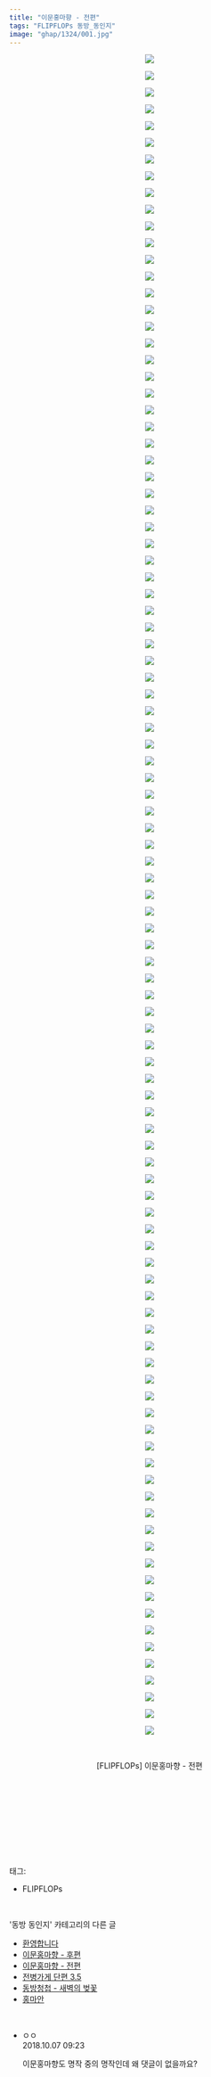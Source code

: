```yaml
---
title: "이문홍마향 - 전편"
tags: "FLIPFLOPs 동방_동인지"
image: "ghap/1324/001.jpg"
---
```

<div class="article">
<p style="text-align: center; clear: none; float: none;"><img src="{{ site.nasurl }}/ghap/1324/001.jpg"/></p>
<p style="text-align: center; clear: none; float: none;"><img src="{{ site.nasurl }}/ghap/1324/002.jpg"/></p>
<p style="text-align: center; clear: none; float: none;"><img src="{{ site.nasurl }}/ghap/1324/003.jpg"/></p>
<p style="text-align: center; clear: none; float: none;"><img src="{{ site.nasurl }}/ghap/1324/004.jpg"/></p>
<p style="text-align: center; clear: none; float: none;"><img src="{{ site.nasurl }}/ghap/1324/005.jpg"/></p>
<p style="text-align: center; clear: none; float: none;"><img src="{{ site.nasurl }}/ghap/1324/006.jpg"/></p>
<p style="text-align: center; clear: none; float: none;"><img src="{{ site.nasurl }}/ghap/1324/007.jpg"/></p>
<p style="text-align: center; clear: none; float: none;"><img src="{{ site.nasurl }}/ghap/1324/008.jpg"/></p>
<p style="text-align: center; clear: none; float: none;"><img src="{{ site.nasurl }}/ghap/1324/009.jpg"/></p>
<p style="text-align: center; clear: none; float: none;"><img src="{{ site.nasurl }}/ghap/1324/010.jpg"/></p>
<p style="text-align: center; clear: none; float: none;"><img src="{{ site.nasurl }}/ghap/1324/011.jpg"/></p>
<p style="text-align: center; clear: none; float: none;"><img src="{{ site.nasurl }}/ghap/1324/012.jpg"/></p>
<p style="text-align: center; clear: none; float: none;"><img src="{{ site.nasurl }}/ghap/1324/013.jpg"/></p>
<p style="text-align: center; clear: none; float: none;"><img src="{{ site.nasurl }}/ghap/1324/014.jpg"/></p>
<p style="text-align: center; clear: none; float: none;"><img src="{{ site.nasurl }}/ghap/1324/015.jpg"/></p>
<p style="text-align: center; clear: none; float: none;"><img src="{{ site.nasurl }}/ghap/1324/016.jpg"/></p>
<p style="text-align: center; clear: none; float: none;"><img src="{{ site.nasurl }}/ghap/1324/017.jpg"/></p>
<p style="text-align: center; clear: none; float: none;"><img src="{{ site.nasurl }}/ghap/1324/018.jpg"/></p>
<p style="text-align: center; clear: none; float: none;"><img src="{{ site.nasurl }}/ghap/1324/019.jpg"/></p>
<p style="text-align: center; clear: none; float: none;"><img src="{{ site.nasurl }}/ghap/1324/020.jpg"/></p>
<p style="text-align: center; clear: none; float: none;"><img src="{{ site.nasurl }}/ghap/1324/021.jpg"/></p>
<p style="text-align: center; clear: none; float: none;"><img src="{{ site.nasurl }}/ghap/1324/022.jpg"/></p>
<p style="text-align: center; clear: none; float: none;"><img src="{{ site.nasurl }}/ghap/1324/023.jpg"/></p>
<p style="text-align: center; clear: none; float: none;"><img src="{{ site.nasurl }}/ghap/1324/024.jpg"/></p>
<p style="text-align: center; clear: none; float: none;"><img src="{{ site.nasurl }}/ghap/1324/025.jpg"/></p>
<p style="text-align: center; clear: none; float: none;"><img src="{{ site.nasurl }}/ghap/1324/026.jpg"/></p>
<p style="text-align: center; clear: none; float: none;"><img src="{{ site.nasurl }}/ghap/1324/027.jpg"/></p>
<p style="text-align: center; clear: none; float: none;"><img src="{{ site.nasurl }}/ghap/1324/028.jpg"/></p>
<p style="text-align: center; clear: none; float: none;"><img src="{{ site.nasurl }}/ghap/1324/029.jpg"/></p>
<p style="text-align: center; clear: none; float: none;"><img src="{{ site.nasurl }}/ghap/1324/030.jpg"/></p>
<p style="text-align: center; clear: none; float: none;"><img src="{{ site.nasurl }}/ghap/1324/031.jpg"/></p>
<p style="text-align: center; clear: none; float: none;"><img src="{{ site.nasurl }}/ghap/1324/032.jpg"/></p>
<p style="text-align: center; clear: none; float: none;"><img src="{{ site.nasurl }}/ghap/1324/033.jpg"/></p>
<p style="text-align: center; clear: none; float: none;"><img src="{{ site.nasurl }}/ghap/1324/034.jpg"/></p>
<p style="text-align: center; clear: none; float: none;"><img src="{{ site.nasurl }}/ghap/1324/035.jpg"/></p>
<p style="text-align: center; clear: none; float: none;"><img src="{{ site.nasurl }}/ghap/1324/036.jpg"/></p>
<p style="text-align: center; clear: none; float: none;"><img src="{{ site.nasurl }}/ghap/1324/037.jpg"/></p>
<p style="text-align: center; clear: none; float: none;"><img src="{{ site.nasurl }}/ghap/1324/038.jpg"/></p>
<p style="text-align: center; clear: none; float: none;"><img src="{{ site.nasurl }}/ghap/1324/039.jpg"/></p>
<p style="text-align: center; clear: none; float: none;"><img src="{{ site.nasurl }}/ghap/1324/040.jpg"/></p>
<p style="text-align: center; clear: none; float: none;"><img src="{{ site.nasurl }}/ghap/1324/041.jpg"/></p>
<p style="text-align: center; clear: none; float: none;"><img src="{{ site.nasurl }}/ghap/1324/042.jpg"/></p>
<p style="text-align: center; clear: none; float: none;"><img src="{{ site.nasurl }}/ghap/1324/043.jpg"/></p>
<p style="text-align: center; clear: none; float: none;"><img src="{{ site.nasurl }}/ghap/1324/044.jpg"/></p>
<p style="text-align: center; clear: none; float: none;"><img src="{{ site.nasurl }}/ghap/1324/045.jpg"/></p>
<p style="text-align: center; clear: none; float: none;"><img src="{{ site.nasurl }}/ghap/1324/046.jpg"/></p>
<p style="text-align: center; clear: none; float: none;"><img src="{{ site.nasurl }}/ghap/1324/047.jpg"/></p>
<p style="text-align: center; clear: none; float: none;"><img src="{{ site.nasurl }}/ghap/1324/048.jpg"/></p>
<p style="text-align: center; clear: none; float: none;"><img src="{{ site.nasurl }}/ghap/1324/049.jpg"/></p>
<p style="text-align: center; clear: none; float: none;"><img src="{{ site.nasurl }}/ghap/1324/050.jpg"/></p>
<p style="text-align: center; clear: none; float: none;"><img src="{{ site.nasurl }}/ghap/1324/051.jpg"/></p>
<p style="text-align: center; clear: none; float: none;"><img src="{{ site.nasurl }}/ghap/1324/052.jpg"/></p>
<p style="text-align: center; clear: none; float: none;"><img src="{{ site.nasurl }}/ghap/1324/053.jpg"/></p>
<p style="text-align: center; clear: none; float: none;"><img src="{{ site.nasurl }}/ghap/1324/054.jpg"/></p>
<p style="text-align: center; clear: none; float: none;"><img src="{{ site.nasurl }}/ghap/1324/055.jpg"/></p>
<p style="text-align: center; clear: none; float: none;"><img src="{{ site.nasurl }}/ghap/1324/056.jpg"/></p>
<p style="text-align: center; clear: none; float: none;"><img src="{{ site.nasurl }}/ghap/1324/057.jpg"/></p>
<p style="text-align: center; clear: none; float: none;"><img src="{{ site.nasurl }}/ghap/1324/058.jpg"/></p>
<p style="text-align: center; clear: none; float: none;"><img src="{{ site.nasurl }}/ghap/1324/059.jpg"/></p>
<p style="text-align: center; clear: none; float: none;"><img src="{{ site.nasurl }}/ghap/1324/060.jpg"/></p>
<p style="text-align: center; clear: none; float: none;"><img src="{{ site.nasurl }}/ghap/1324/061.jpg"/></p>
<p style="text-align: center; clear: none; float: none;"><img src="{{ site.nasurl }}/ghap/1324/062.jpg"/></p>
<p style="text-align: center; clear: none; float: none;"><img src="{{ site.nasurl }}/ghap/1324/063.jpg"/></p>
<p style="text-align: center; clear: none; float: none;"><img src="{{ site.nasurl }}/ghap/1324/064.jpg"/></p>
<p style="text-align: center; clear: none; float: none;"><img src="{{ site.nasurl }}/ghap/1324/065.jpg"/></p>
<p style="text-align: center; clear: none; float: none;"><img src="{{ site.nasurl }}/ghap/1324/066.jpg"/></p>
<p style="text-align: center; clear: none; float: none;"><img src="{{ site.nasurl }}/ghap/1324/067.jpg"/></p>
<p style="text-align: center; clear: none; float: none;"><img src="{{ site.nasurl }}/ghap/1324/068.jpg"/></p>
<p style="text-align: center; clear: none; float: none;"><img src="{{ site.nasurl }}/ghap/1324/069.jpg"/></p>
<p style="text-align: center; clear: none; float: none;"><img src="{{ site.nasurl }}/ghap/1324/070.jpg"/></p>
<p style="text-align: center; clear: none; float: none;"><img src="{{ site.nasurl }}/ghap/1324/071.jpg"/></p>
<p style="text-align: center; clear: none; float: none;"><img src="{{ site.nasurl }}/ghap/1324/072.jpg"/></p>
<p style="text-align: center; clear: none; float: none;"><img src="{{ site.nasurl }}/ghap/1324/073.jpg"/></p>
<p style="text-align: center; clear: none; float: none;"><img src="{{ site.nasurl }}/ghap/1324/074.jpg"/></p>
<p style="text-align: center; clear: none; float: none;"><img src="{{ site.nasurl }}/ghap/1324/075.jpg"/></p>
<p style="text-align: center; clear: none; float: none;"><img src="{{ site.nasurl }}/ghap/1324/076.jpg"/></p>
<p style="text-align: center; clear: none; float: none;"><img src="{{ site.nasurl }}/ghap/1324/077.jpg"/></p>
<p style="text-align: center; clear: none; float: none;"><img src="{{ site.nasurl }}/ghap/1324/078.jpg"/></p>
<p style="text-align: center; clear: none; float: none;"><img src="{{ site.nasurl }}/ghap/1324/079.jpg"/></p>
<p style="text-align: center; clear: none; float: none;"><img src="{{ site.nasurl }}/ghap/1324/080.jpg"/></p>
<p style="text-align: center; clear: none; float: none;"><img src="{{ site.nasurl }}/ghap/1324/081.jpg"/></p>
<p style="text-align: center; clear: none; float: none;"><img src="{{ site.nasurl }}/ghap/1324/082.jpg"/></p>
<p style="text-align: center; clear: none; float: none;"><img src="{{ site.nasurl }}/ghap/1324/083.jpg"/></p>
<p style="text-align: center; clear: none; float: none;"><img src="{{ site.nasurl }}/ghap/1324/084.jpg"/></p>
<p style="text-align: center; clear: none; float: none;"><img src="{{ site.nasurl }}/ghap/1324/085.jpg"/></p>
<p style="text-align: center; clear: none; float: none;"><img src="{{ site.nasurl }}/ghap/1324/086.jpg"/></p>
<p style="text-align: center; clear: none; float: none;"><img src="{{ site.nasurl }}/ghap/1324/087.jpg"/></p>
<p style="text-align: center; clear: none; float: none;"><img src="{{ site.nasurl }}/ghap/1324/088.jpg"/></p>
<p style="text-align: center; clear: none; float: none;"><img src="{{ site.nasurl }}/ghap/1324/089.jpg"/></p>
<p style="text-align: center; clear: none; float: none;"><img src="{{ site.nasurl }}/ghap/1324/090.jpg"/></p>
<p style="text-align: center; clear: none; float: none;"><img src="{{ site.nasurl }}/ghap/1324/091.jpg"/></p>
<p style="text-align: center; clear: none; float: none;"><img src="{{ site.nasurl }}/ghap/1324/092.jpg"/></p>
<p style="text-align: center; clear: none; float: none;"><img src="{{ site.nasurl }}/ghap/1324/093.jpg"/></p>
<p style="text-align: center; clear: none; float: none;"><img src="{{ site.nasurl }}/ghap/1324/094.jpg"/></p>
<p style="text-align: center; clear: none; float: none;"><img src="{{ site.nasurl }}/ghap/1324/095.jpg"/></p>
<p style="text-align: center; clear: none; float: none;"><img src="{{ site.nasurl }}/ghap/1324/096.jpg"/></p>
<p style="text-align: center; clear: none; float: none;"><img src="{{ site.nasurl }}/ghap/1324/097.jpg"/></p>
<p style="text-align: center; clear: none; float: none;"><img src="{{ site.nasurl }}/ghap/1324/098.jpg"/></p>
<p style="text-align: center; clear: none; float: none;"><img src="{{ site.nasurl }}/ghap/1324/099.jpg"/></p>
<p style="text-align: center; clear: none; float: none;"><img src="{{ site.nasurl }}/ghap/1324/100.jpg"/></p>
<p style="text-align: center; clear: none; float: none;"><img src="{{ site.nasurl }}/ghap/1324/101.jpg"/></p>
<p style="text-align: center; clear: none; float: none;"><br/></p>
<p style="text-align: center; clear: none; float: none;">[FLIPFLOPs] 이문홍마향 - 전편</p>
<p style="text-align: center; clear: none; float: none;"><br/></p>
<p style="text-align: center; clear: none; float: none;"><br/></p>
<p style="text-align: center; clear: none; float: none;"><br/></p>
<p><br/></p>
</div><br/>
<div class="tagTrail">
<p>태그: </p>
<ul>
<li>FLIPFLOPs</li>
</ul>
</div><br/>
<div class="another">
<p>'동방 동인지' 카테고리의 다른 글</p>
<ul>
<li><a href="/2016-08-03-ghap_1326">환영합니다</a></li>
<li><a href="/2016-08-03-ghap_1325">이문홍마향 - 후편</a></li>
<li><a href="/2016-08-03-ghap_1324">이문홍마향 - 전편</a></li>
<li><a href="/2016-08-03-ghap_1322">전병가게 단편 3.5</a></li>
<li><a href="/2016-08-03-ghap_1321">동방청첩 - 새벽의 벚꽃</a></li>
<li><a href="/2016-08-03-ghap_1320">홍마안</a></li>
</ul>
</div><br/>
<div class="cb_module cb_fluid">
<div class="cb_wrt cb_profile">
<div class="comment">
<ul>
<li class="cb_thumb_off" id="comment15347338">
<div class="cb_comment_area">
<div class="cb_info_area">
<div class="cb_section">
<span class="cb_nick_name">ㅇㅇ</span>
</div>
<div class="cb_section">
<span class="cb_date">2018.10.07 09:23 </span>
</div>
</div>
<div class="cb_dsc_comment">
<p class="cb_dsc">
											이문홍마향도 명작 중의 명작인데 왜 댓글이 없을까요?
										</p>
</div>
</div></li>
</ul>
</div>
</div><!-- commentList close -->
</div><br/>
